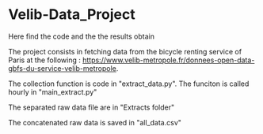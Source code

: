 # Velib-Data_Project
Here find the code and the the results obtain 

The project consists in fetching data from the bicycle renting service of Paris at the following : 
https://www.velib-metropole.fr/donnees-open-data-gbfs-du-service-velib-metropole.

The collection function is code in "extract_data.py".
The funciton is called hourly in "main_extract.py"

The separated raw data file are in "Extracts folder"

The concatenated raw data is saved in "all_data.csv"


